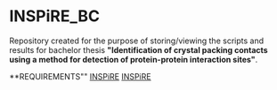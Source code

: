 # INSPiRE_BC

Repository created for the purpose of storing/viewing the scripts and results for bachelor thesis **"Identification of crystal packing contacts using a method for detection of protein-protein interaction sites"**. 

**REQUIREMENTS""
[INSPiRE](https://github.com/Jelinek-J/INSPiRE)
[INSPiRE](https://github.com/Jelinek-J/INSPiRE)

